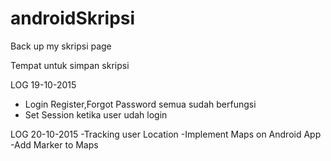 # androidSkripsi
Back up my skripsi page

Tempat untuk simpan skripsi

LOG 19-10-2015

- Login Register,Forgot Password semua sudah berfungsi
- Set Session ketika user udah login

LOG 20-10-2015
-Tracking user Location
-Implement Maps on Android App
-Add Marker to Maps
